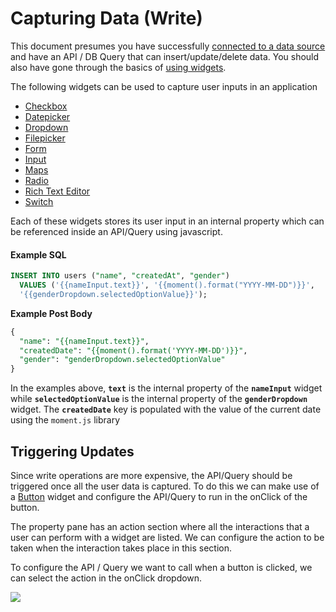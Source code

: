 # Capturing Data \(Write\)

This document presumes you have successfully [connected to a data source](../connecting-to-data-sources/) and have an API / DB Query that can insert/update/delete data. You should also have gone through the basics of [using widgets](../displaying-data-read/#widgets).

 The following widgets can be used to capture user inputs in an application

* [Checkbox](../../widget-reference/checkbox.md)
* [Datepicker](../../widget-reference/datepicker.md)
* [Dropdown](../../widget-reference/dropdown.md)
* [Filepicker](../../widget-reference/filepicker.md)
* [Form](../../widget-reference/form.md)
* [Input](../../widget-reference/input.md)
* [Maps](../../widget-reference/maps.md)
* [Radio](../../widget-reference/radio.md)
* [Rich Text Editor](../../widget-reference/rich-text-editor.md)
* [Switch](../../widget-reference/switch.md)


Each of these widgets stores its user input in an internal property which can be referenced inside an API/Query using javascript.

#### Example SQL

```sql
INSERT INTO users ("name", "createdAt", "gender")
  VALUES ('{{nameInput.text}}', '{{moment().format("YYYY-MM-DD")}}', 
  '{{genderDropdown.selectedOptionValue}}');
```

**Example Post Body**

```sql
{
  "name": "{{nameInput.text}}",
  "createdDate": "{{moment().format('YYYY-MM-DD')}}",
  "gender": "genderDropdown.selectedOptionValue"
}
```

In the examples above, **`text`** is the internal property of the **`nameInput`** widget while **`selectedOptionValue`** is the internal property of the **`genderDropdown`** widget. The **`createdDate`** key is populated with the value of the current date using the `moment.js` library

## Triggering Updates

Since write operations are more expensive, the API/Query should be triggered once all the user data is captured. To do this we can make use of a [Button](../../widget-reference/button/) widget and configure the API/Query to run in the onClick of the button.

The property pane has an action section where all the interactions that a user can perform with a widget are listed. We can configure the action to be taken when the interaction takes place in this section.

To configure the API / Query we want to call when a button is clicked, we can select the action in the onClick dropdown.

![](../../.gitbook/assets/button-action.gif)

